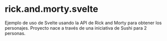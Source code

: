 # rick.and.morty.svelte
Ejemplo de uso de Svelte usando la API de Rick and Morty para obtener los personajes. Proyecto nace a través de una iniciativa de Sushi para 2 personas.
